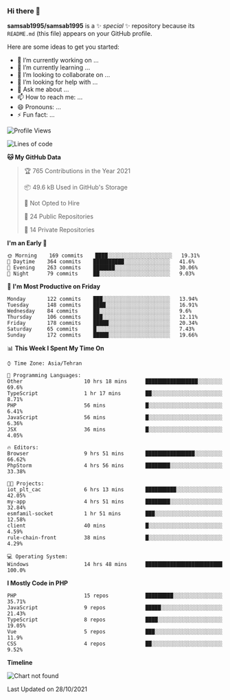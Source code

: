 ### Hi there 👋

**samsab1995/samsab1995** is a ✨ _special_ ✨ repository because its `README.md` (this file) appears on your GitHub profile.

Here are some ideas to get you started:

- 🔭 I’m currently working on ...
- 🌱 I’m currently learning ...
- 👯 I’m looking to collaborate on ...
- 🤔 I’m looking for help with ...
- 💬 Ask me about ...
- 📫 How to reach me: ...
- 😄 Pronouns: ...
- ⚡ Fun fact: ...

<!--START_SECTION:waka-->
![Profile Views](http://img.shields.io/badge/Profile%20Views-0-blue)

![Lines of code](https://img.shields.io/badge/From%20Hello%20World%20I%27ve%20Written-866854%20lines%20of%20code-blue)

**🐱 My GitHub Data** 

> 🏆 765 Contributions in the Year 2021
 > 
> 📦 49.6 kB Used in GitHub's Storage 
 > 
> 🚫 Not Opted to Hire
 > 
> 📜 24 Public Repositories 
 > 
> 🔑 14 Private Repositories  
 > 
**I'm an Early 🐤** 

```text
🌞 Morning    169 commits    ████░░░░░░░░░░░░░░░░░░░░░   19.31% 
🌆 Daytime    364 commits    ██████████░░░░░░░░░░░░░░░   41.6% 
🌃 Evening    263 commits    ███████░░░░░░░░░░░░░░░░░░   30.06% 
🌙 Night      79 commits     ██░░░░░░░░░░░░░░░░░░░░░░░   9.03%

```
📅 **I'm Most Productive on Friday** 

```text
Monday       122 commits    ███░░░░░░░░░░░░░░░░░░░░░░   13.94% 
Tuesday      148 commits    ████░░░░░░░░░░░░░░░░░░░░░   16.91% 
Wednesday    84 commits     ██░░░░░░░░░░░░░░░░░░░░░░░   9.6% 
Thursday     106 commits    ███░░░░░░░░░░░░░░░░░░░░░░   12.11% 
Friday       178 commits    █████░░░░░░░░░░░░░░░░░░░░   20.34% 
Saturday     65 commits     █░░░░░░░░░░░░░░░░░░░░░░░░   7.43% 
Sunday       172 commits    █████░░░░░░░░░░░░░░░░░░░░   19.66%

```


📊 **This Week I Spent My Time On** 

```text
⌚︎ Time Zone: Asia/Tehran

💬 Programming Languages: 
Other                    10 hrs 18 mins      █████████████████░░░░░░░░   69.6% 
TypeScript               1 hr 17 mins        ██░░░░░░░░░░░░░░░░░░░░░░░   8.71% 
PHP                      56 mins             █░░░░░░░░░░░░░░░░░░░░░░░░   6.41% 
JavaScript               56 mins             █░░░░░░░░░░░░░░░░░░░░░░░░   6.36% 
JSX                      36 mins             █░░░░░░░░░░░░░░░░░░░░░░░░   4.05%

🔥 Editors: 
Browser                  9 hrs 51 mins       ████████████████░░░░░░░░░   66.62% 
PhpStorm                 4 hrs 56 mins       ████████░░░░░░░░░░░░░░░░░   33.38%

🐱‍💻 Projects: 
iot_plt_cac              6 hrs 13 mins       ██████████░░░░░░░░░░░░░░░   42.05% 
my-app                   4 hrs 51 mins       ████████░░░░░░░░░░░░░░░░░   32.84% 
esmfamil-socket          1 hr 51 mins        ███░░░░░░░░░░░░░░░░░░░░░░   12.58% 
client                   40 mins             █░░░░░░░░░░░░░░░░░░░░░░░░   4.59% 
rule-chain-front         38 mins             █░░░░░░░░░░░░░░░░░░░░░░░░   4.29%

💻 Operating System: 
Windows                  14 hrs 48 mins      █████████████████████████   100.0%

```

**I Mostly Code in PHP** 

```text
PHP                      15 repos            █████████░░░░░░░░░░░░░░░░   35.71% 
JavaScript               9 repos             █████░░░░░░░░░░░░░░░░░░░░   21.43% 
TypeScript               8 repos             ████░░░░░░░░░░░░░░░░░░░░░   19.05% 
Vue                      5 repos             ███░░░░░░░░░░░░░░░░░░░░░░   11.9% 
CSS                      4 repos             ██░░░░░░░░░░░░░░░░░░░░░░░   9.52%

```


**Timeline**

![Chart not found](https://raw.githubusercontent.com/samsab1995/samsab1995/main/charts/bar_graph.png) 


 Last Updated on 28/10/2021
<!--END_SECTION:waka-->
